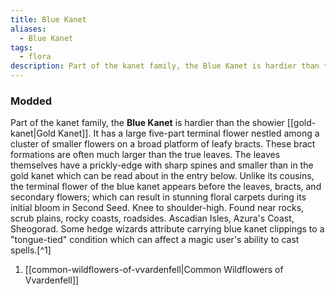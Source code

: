 ```yaml
---
title: Blue Kanet
aliases:
  - Blue Kanet
tags:
  - flora
description: Part of the kanet family, the Blue Kanet is hardier than the showier gold-kanet.
---
```

### Modded
Part of the kanet family, the **Blue Kanet** is hardier than the showier [[gold-kanet|Gold Kanet]]. It has a large five-part terminal flower nestled among a cluster of smaller flowers on a broad platform of leafy bracts. These bract formations are often much larger than the true leaves. The leaves themselves have a prickly-edge with sharp spines and smaller than in the gold kanet which can be read about in the entry below. Unlike its cousins, the terminal flower of the blue kanet appears before the leaves, bracts, and secondary flowers; which can result in stunning floral carpets during its initial bloom in Second Seed. Knee to shoulder-high. Found near rocks, scrub plains, rocky coasts, roadsides. Ascadian Isles, Azura's Coast, Sheogorad. Some hedge wizards attribute carrying blue kanet clippings to a "tongue-tied" condition which can affect a magic user's ability to cast spells.[^1]

1. [[common-wildflowers-of-vvardenfell|Common Wildflowers of Vvardenfell]]